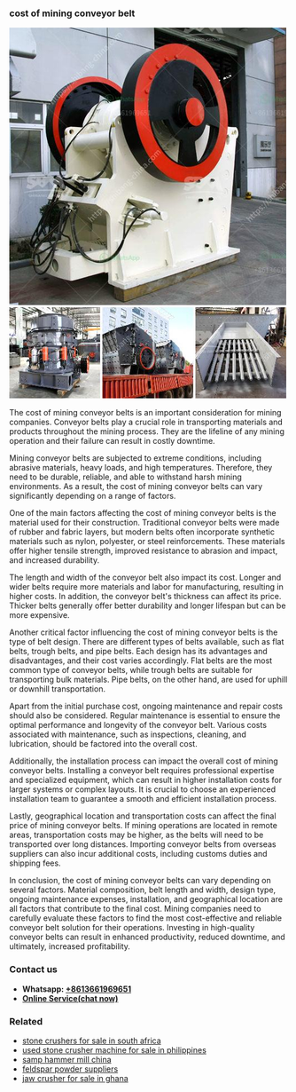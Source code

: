 <h3>cost of mining conveyor belt</h3><img src='1706755640.jpg' alt=''><p>The cost of mining conveyor belts is an important consideration for mining companies. Conveyor belts play a crucial role in transporting materials and products throughout the mining process. They are the lifeline of any mining operation and their failure can result in costly downtime.</p><p>Mining conveyor belts are subjected to extreme conditions, including abrasive materials, heavy loads, and high temperatures. Therefore, they need to be durable, reliable, and able to withstand harsh mining environments. As a result, the cost of mining conveyor belts can vary significantly depending on a range of factors.</p><p>One of the main factors affecting the cost of mining conveyor belts is the material used for their construction. Traditional conveyor belts were made of rubber and fabric layers, but modern belts often incorporate synthetic materials such as nylon, polyester, or steel reinforcements. These materials offer higher tensile strength, improved resistance to abrasion and impact, and increased durability.</p><p>The length and width of the conveyor belt also impact its cost. Longer and wider belts require more materials and labor for manufacturing, resulting in higher costs. In addition, the conveyor belt's thickness can affect its price. Thicker belts generally offer better durability and longer lifespan but can be more expensive.</p><p>Another critical factor influencing the cost of mining conveyor belts is the type of belt design. There are different types of belts available, such as flat belts, trough belts, and pipe belts. Each design has its advantages and disadvantages, and their cost varies accordingly. Flat belts are the most common type of conveyor belts, while trough belts are suitable for transporting bulk materials. Pipe belts, on the other hand, are used for uphill or downhill transportation.</p><p>Apart from the initial purchase cost, ongoing maintenance and repair costs should also be considered. Regular maintenance is essential to ensure the optimal performance and longevity of the conveyor belt. Various costs associated with maintenance, such as inspections, cleaning, and lubrication, should be factored into the overall cost.</p><p>Additionally, the installation process can impact the overall cost of mining conveyor belts. Installing a conveyor belt requires professional expertise and specialized equipment, which can result in higher installation costs for larger systems or complex layouts. It is crucial to choose an experienced installation team to guarantee a smooth and efficient installation process.</p><p>Lastly, geographical location and transportation costs can affect the final price of mining conveyor belts. If mining operations are located in remote areas, transportation costs may be higher, as the belts will need to be transported over long distances. Importing conveyor belts from overseas suppliers can also incur additional costs, including customs duties and shipping fees.</p><p>In conclusion, the cost of mining conveyor belts can vary depending on several factors. Material composition, belt length and width, design type, ongoing maintenance expenses, installation, and geographical location are all factors that contribute to the final cost. Mining companies need to carefully evaluate these factors to find the most cost-effective and reliable conveyor belt solution for their operations. Investing in high-quality conveyor belts can result in enhanced productivity, reduced downtime, and ultimately, increased profitability.</p><h3>Contact us</h3><ul><li><strong>Whatsapp:&nbsp;<a href="https://wa.me/8613661969651">+8613661969651</a></strong></li><li><a href="https://swt.shibang-china.com/?git&amp;zhl&amp;cost of mining conveyor belt"><strong>Online Service(chat now)</strong></a></li></ul><h3>Related</h3><ul><li><a href='stone crushers for sale in south africa.md'>stone crushers for sale in south africa</a></li><li><a href='used stone crusher machine for sale in philippines.md'>used stone crusher machine for sale in philippines</a></li><li><a href='samp hammer mill china.md'>samp hammer mill china</a></li><li><a href='feldspar powder suppliers.md'>feldspar powder suppliers</a></li><li><a href='jaw crusher for sale in ghana.md'>jaw crusher for sale in ghana</a></li></ul>